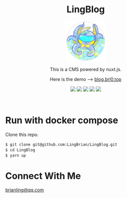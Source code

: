 <div align="center">

# LingBlog


<img src="./public/img/logo.png" style="width:25%;">

This is a CMS powered by nuxt.js.

 Here is the demo --> [blog.brl0.top](https://blog.brl0.top)

![](https://img.shields.io/badge/NuxtJs-3.9.3-informational?style=flat&logo=nuxtdotjs&logoColor=2bbc8a&color=2bbc8a)
![](https://img.shields.io/badge/Vue-3.4.14-informational?style=flat&logo=vuedotjs&logoColor=2bbc8a&color=2bbc8a)
![](https://img.shields.io/badge/Typescript--informational?style=white&logo=Typescript&logoColor=white&color=white)
![](https://img.shields.io/badge/Typescript-5.9.1-informational?style=white&logo=Prisma&logoColor=#2D3748&color=blue)
![](https://img.shields.io/badge/Yarn-1.22.22-informational?style=white&logo=Yarn&logoColor=white&color=blue)

<br>

<div align="left">

# Run with docker compose

Clone this repo.

```bash
$ git clone git@github.com:LingBrian/LingBlog.git
$ cd LingBlog
$ yarn up

```


# Connect With Me

  brianling@qq.com
</div>

</div>

